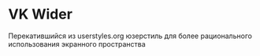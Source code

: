 # VK Wider
Перекатившийся из userstyles.org юзерстиль для более рационального использования экранного пространства